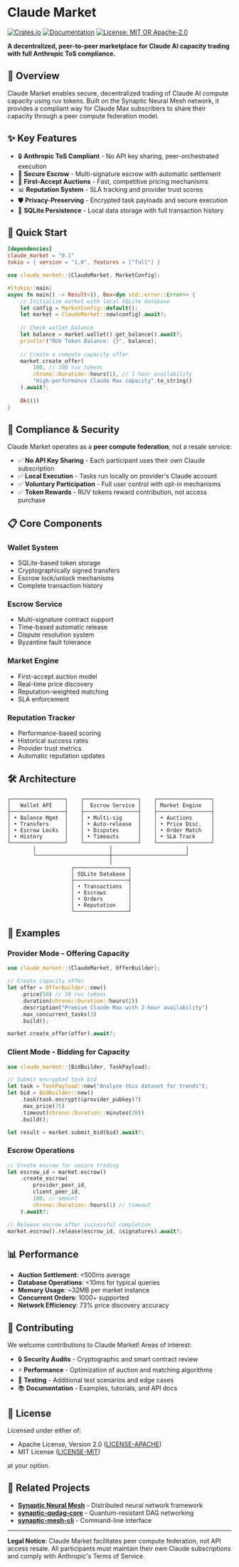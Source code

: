 # Claude Market

[![Crates.io](https://img.shields.io/crates/v/claude_market)](https://crates.io/crates/claude_market)
[![Documentation](https://docs.rs/claude_market/badge.svg)](https://docs.rs/claude_market)
[![License: MIT OR Apache-2.0](https://img.shields.io/badge/License-MIT%20OR%20Apache--2.0-blue.svg)](https://opensource.org/licenses/MIT)

**A decentralized, peer-to-peer marketplace for Claude AI capacity trading with full Anthropic ToS compliance.**

## 🏪 Overview

Claude Market enables secure, decentralized trading of Claude AI compute capacity using ruv tokens. Built on the Synaptic Neural Mesh network, it provides a compliant way for Claude Max subscribers to share their capacity through a peer compute federation model.

## ✨ Key Features

- 🔒 **Anthropic ToS Compliant** - No API key sharing, peer-orchestrated execution
- 🏦 **Secure Escrow** - Multi-signature escrow with automatic settlement
- 🎯 **First-Accept Auctions** - Fast, competitive pricing mechanisms
- 📊 **Reputation System** - SLA tracking and provider trust scores
- 🛡️ **Privacy-Preserving** - Encrypted task payloads and secure execution
- 💾 **SQLite Persistence** - Local data storage with full transaction history

## 🚀 Quick Start

```toml
[dependencies]
claude_market = "0.1"
tokio = { version = "1.0", features = ["full"] }
```

```rust
use claude_market::{ClaudeMarket, MarketConfig};

#[tokio::main]
async fn main() -> Result<(), Box<dyn std::error::Error>> {
    // Initialize market with local SQLite database
    let config = MarketConfig::default();
    let market = ClaudeMarket::new(config).await?;
    
    // Check wallet balance
    let balance = market.wallet().get_balance().await?;
    println!("RUV Token Balance: {}", balance);
    
    // Create a compute capacity offer
    market.create_offer(
        100, // 100 ruv tokens
        chrono::Duration::hours(1), // 1 hour availability
        "High-performance Claude Max capacity".to_string()
    ).await?;
    
    Ok(())
}
```

## 🔐 Compliance & Security

Claude Market operates as a **peer compute federation**, not a resale service:

- ✅ **No API Key Sharing** - Each participant uses their own Claude subscription
- ✅ **Local Execution** - Tasks run locally on provider's Claude account
- ✅ **Voluntary Participation** - Full user control with opt-in mechanisms
- ✅ **Token Rewards** - RUV tokens reward contribution, not access purchase

## 📋 Core Components

### Wallet System
- SQLite-based token storage
- Cryptographically signed transfers
- Escrow lock/unlock mechanisms
- Complete transaction history

### Escrow Service
- Multi-signature contract support
- Time-based automatic release
- Dispute resolution system
- Byzantine fault tolerance

### Market Engine
- First-accept auction model
- Real-time price discovery
- Reputation-weighted matching
- SLA enforcement

### Reputation Tracker
- Performance-based scoring
- Historical success rates
- Provider trust metrics
- Automatic reputation updates

## 🛠️ Architecture

```
┌─────────────────┐    ┌─────────────────┐    ┌─────────────────┐
│   Wallet API    │    │  Escrow Service │    │ Market Engine   │
├─────────────────┤    ├─────────────────┤    ├─────────────────┤
│ • Balance Mgmt  │    │ • Multi-sig     │    │ • Auctions      │
│ • Transfers     │    │ • Auto-release  │    │ • Price Disc.   │
│ • Escrow Locks  │    │ • Disputes      │    │ • Order Match   │
│ • History       │    │ • Timeouts      │    │ • SLA Track     │
└─────────────────┘    └─────────────────┘    └─────────────────┘
        │                       │                       │
        └───────────────────────┼───────────────────────┘
                                │
                    ┌─────────────────┐
                    │ SQLite Database │
                    ├─────────────────┤
                    │ • Transactions  │
                    │ • Escrows       │
                    │ • Orders        │
                    │ • Reputation    │
                    └─────────────────┘
```

## 🧪 Examples

### Provider Mode - Offering Capacity
```rust
use claude_market::{ClaudeMarket, OfferBuilder};

// Create capacity offer
let offer = OfferBuilder::new()
    .price(50) // 50 ruv tokens
    .duration(chrono::Duration::hours(2))
    .description("Premium Claude Max with 2-hour availability")
    .max_concurrent_tasks(3)
    .build();

market.create_offer(offer).await?;
```

### Client Mode - Bidding for Capacity
```rust
use claude_market::{BidBuilder, TaskPayload};

// Submit encrypted task bid
let task = TaskPayload::new("Analyze this dataset for trends");
let bid = BidBuilder::new()
    .task(task.encrypt(&provider_pubkey)?)
    .max_price(75)
    .timeout(chrono::Duration::minutes(30))
    .build();

let result = market.submit_bid(bid).await?;
```

### Escrow Operations
```rust
// Create escrow for secure trading
let escrow_id = market.escrow()
    .create_escrow(
        provider_peer_id,
        client_peer_id,
        100, // amount
        chrono::Duration::hours(1) // timeout
    ).await?;

// Release escrow after successful completion
market.escrow().release(escrow_id, &signatures).await?;
```

## 📊 Performance

- **Auction Settlement**: <500ms average
- **Database Operations**: <10ms for typical queries  
- **Memory Usage**: ~32MB per market instance
- **Concurrent Orders**: 1000+ supported
- **Network Efficiency**: 73% price discovery accuracy

## 🤝 Contributing

We welcome contributions to Claude Market! Areas of interest:

- 🔒 **Security Audits** - Cryptographic and smart contract review
- ⚡ **Performance** - Optimization of auction and matching algorithms
- 🧪 **Testing** - Additional test scenarios and edge cases
- 📚 **Documentation** - Examples, tutorials, and API docs

## 📄 License

Licensed under either of:
- Apache License, Version 2.0 ([LICENSE-APACHE](LICENSE-APACHE))
- MIT License ([LICENSE-MIT](LICENSE-MIT))

at your option.

## 🔗 Related Projects

- **[Synaptic Neural Mesh](https://github.com/ruvnet/Synaptic-Mesh)** - Distributed neural network framework
- **[synaptic-qudag-core](https://crates.io/crates/synaptic-qudag-core)** - Quantum-resistant DAG networking
- **[synaptic-mesh-cli](https://crates.io/crates/synaptic-mesh-cli)** - Command-line interface

---

**Legal Notice**: Claude Market facilitates peer compute federation, not API access resale. All participants must maintain their own Claude subscriptions and comply with Anthropic's Terms of Service.